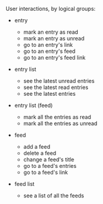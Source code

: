 
User interactions, by logical groups:

* entry
    * mark an entry as read
    * mark an entry as unread
    * go to an entry's link
    * go to an entry's feed
    * go to an entry's feed link

* entry list
    * see the latest unread entries
    * see the latest read entries
    * see the latest entries

* entry list (feed)
    * mark all the entries as read
    * mark all the entries as unread

* feed
    * add a feed
    * delete a feed
    * change a feed's title
    * go to a feed's entries
    * go to a feed's link

* feed list
    * see a list of all the feeds


